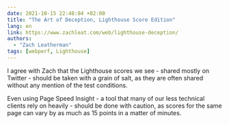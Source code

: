 ```yaml
---
date: 2021-10-15 22:48:04 +02:00
title: "The Art of Deception, Lighthouse Score Edition"
lang: en
link: https://www.zachleat.com/web/lighthouse-deception/
authors:
  - "Zach Leatherman"
tags: [webperf, Lighthouse]
---
```


I agree with Zach that the Lighthouse scores we see - shared mostly on Twitter - should be taken with a grain of salt, as they are often shared without any mention of the test conditions.

Even using Page Speed Insight - a tool that many of our less technical clients rely on heavily - should be done with caution, as scores for the same page can vary by as much as 15 points in a matter of minutes.
